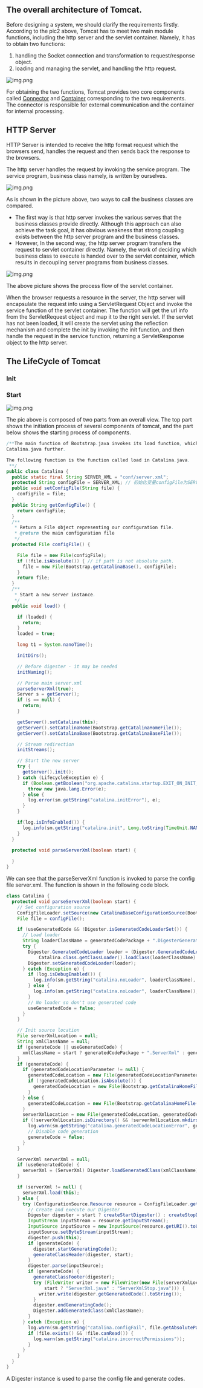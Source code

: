 ## The overall architecture of Tomcat.
Before designing a system, we should clarify the requirements firstly. According to the pic2 above, 
Tomcat has to meet two main module functions, including the http server and the servlet container.
Namely, it has to obtain two functions: 
1. handling the Socket connection and transformation to request/response object.
2. loading and managing the servlet, and handling the http request.

![img.png](../pics/tomcat_architecture.png)

For obtaining the two functions, Tomcat provides two core components called [Connector](./Coyote.md) 
and [Container](./Container.md) corresponding to the two requirements. The connector is responsible 
for external communication and the container for internal processing.

## HTTP Server
HTTP Server is intended to receive the http format request which the browsers send, handles the
request and then sends back the response to the browsers.

The http server handles the request by invoking the service program. The service program, business
class namely, is written by ourselves.

![img.png](../pics/http_server.png)

As is shown in the picture above, two ways to call the business classes are compared.

- The first way is that http server invokes the various serves that the business classes provide
  directly. Although this approach can also achieve the task goal, it has obvious weakness that strong
  coupling exists between the http server program and the business classes.
- However, In the second way, the http server program transfers the request to servlet container
  directly. Namely, the work of deciding which business class to execute is handed over to the servlet
  container, which results in decoupling server programs from business classes.

![img.png](../pics/servlet_handle.png)

The above picture shows the process flow of the servlet container.

When the browser requests a resource in the server, the http server will encapsulate the request info
using a ServletRequest Object and invoke the service function of the servlet container. The function
will get the url info from the ServletRequest object and map it to the right servlet. If the servlet
has not been loaded, it will create the servlet using the reflection mechanism and complete the init
by invoking the init function, and then handle the request in the service function, returning a
ServletResponse object to the http server.

## The LifeCycle of Tomcat

### Init

### Start

![img.png](../pics/run_tomcat_process.png)

The pic above is composed of two parts from an overall view. The top part shows the initiation process 
of several components of tomcat, and the part below shows the starting process of components.

```java
/**The main function of Bootstrap.java invokes its load function, which invokes the load function of 
Catalina.java further.

The following function is the function called load in Catalina.java.
 **/
public class Catalina {
  public static final String SERVER_XML = "conf/server.xml";
  protected String configFile = SERVER_XML; // 初始化变量configFile为SERVER_XML.
  public void setConfigFile(String file) {
    configFile = file;
  }
  public String getConfigFile() {
    return configFile;
  }
  /**
   * Return a File object representing our configuration file.
   * @return the main configuration file
   */
  protected File configFile() {

    File file = new File(configFile);
    if (!file.isAbsolute()) { // if path is not absolute path.
      file = new File(Bootstrap.getCatalinaBase(), configFile);
    }
    return file;
  }
  /**
   * Start a new server instance.
   */
  public void load() {

    if (loaded) {
      return;
    }
    loaded = true;

    long t1 = System.nanoTime();

    initDirs();

    // Before digester - it may be needed
    initNaming();

    // Parse main server.xml
    parseServerXml(true);
    Server s = getServer();
    if (s == null) {
      return;
    }

    getServer().setCatalina(this);
    getServer().setCatalinaHome(Bootstrap.getCatalinaHomeFile());
    getServer().setCatalinaBase(Bootstrap.getCatalinaBaseFile());

    // Stream redirection
    initStreams();

    // Start the new server
    try {
      getServer().init();
    } catch (LifecycleException e) {
      if (Boolean.getBoolean("org.apache.catalina.startup.EXIT_ON_INIT_FAILURE")) {
        throw new java.lang.Error(e);
      } else {
        log.error(sm.getString("catalina.initError"), e);
      }
    }

    if(log.isInfoEnabled()) {
      log.info(sm.getString("catalina.init", Long.toString(TimeUnit.NANOSECONDS.toMillis(System.nanoTime() - t1))));
    }
  }

  protected void parseServerXml(boolean start) {
    
  }
}
```

We can see that the parseServerXml function is invoked to parse the config file server.xml. The 
function is shown in the following code block.
```java
class Catalina {
  protected void parseServerXml(boolean start) {
    // Set configuration source
    ConfigFileLoader.setSource(new CatalinaBaseConfigurationSource(Bootstrap.getCatalinaBaseFile(), getConfigFile()));
    File file = configFile();

    if (useGeneratedCode && !Digester.isGeneratedCodeLoaderSet()) {
      // Load loader
      String loaderClassName = generatedCodePackage + ".DigesterGeneratedCodeLoader";
      try {
        Digester.GeneratedCodeLoader loader = (Digester.GeneratedCodeLoader)
            Catalina.class.getClassLoader().loadClass(loaderClassName).getDeclaredConstructor().newInstance();
        Digester.setGeneratedCodeLoader(loader);
      } catch (Exception e) {
        if (log.isDebugEnabled()) {
          log.info(sm.getString("catalina.noLoader", loaderClassName), e);
        } else {
          log.info(sm.getString("catalina.noLoader", loaderClassName));
        }
        // No loader so don't use generated code
        useGeneratedCode = false;
      }
    }

    // Init source location
    File serverXmlLocation = null;
    String xmlClassName = null;
    if (generateCode || useGeneratedCode) {
      xmlClassName = start ? generatedCodePackage + ".ServerXml" : generatedCodePackage + ".ServerXmlStop";
    }
    if (generateCode) {
      if (generatedCodeLocationParameter != null) {
        generatedCodeLocation = new File(generatedCodeLocationParameter);
        if (!generatedCodeLocation.isAbsolute()) {
          generatedCodeLocation = new File(Bootstrap.getCatalinaHomeFile(), generatedCodeLocationParameter);
        }
      } else {
        generatedCodeLocation = new File(Bootstrap.getCatalinaHomeFile(), "work");
      }
      serverXmlLocation = new File(generatedCodeLocation, generatedCodePackage);
      if (!serverXmlLocation.isDirectory() && !serverXmlLocation.mkdirs()) {
        log.warn(sm.getString("catalina.generatedCodeLocationError", generatedCodeLocation.getAbsolutePath()));
        // Disable code generation
        generateCode = false;
      }
    }

    ServerXml serverXml = null;
    if (useGeneratedCode) {
      serverXml = (ServerXml) Digester.loadGeneratedClass(xmlClassName);
    }

    if (serverXml != null) {
      serverXml.load(this);
    } else {
      try (ConfigurationSource.Resource resource = ConfigFileLoader.getSource().getServerXml()) {
        // Create and execute our Digester
        Digester digester = start ? createStartDigester() : createStopDigester();
        InputStream inputStream = resource.getInputStream();
        InputSource inputSource = new InputSource(resource.getURI().toURL().toString());
        inputSource.setByteStream(inputStream);
        digester.push(this);
        if (generateCode) {
          digester.startGeneratingCode();
          generateClassHeader(digester, start);
        }
        digester.parse(inputSource);
        if (generateCode) {
          generateClassFooter(digester);
          try (FileWriter writer = new FileWriter(new File(serverXmlLocation,
              start ? "ServerXml.java" : "ServerXmlStop.java"))) {
            writer.write(digester.getGeneratedCode().toString());
          }
          digester.endGeneratingCode();
          Digester.addGeneratedClass(xmlClassName);
        }
      } catch (Exception e) {
        log.warn(sm.getString("catalina.configFail", file.getAbsolutePath()), e);
        if (file.exists() && !file.canRead()) {
          log.warn(sm.getString("catalina.incorrectPermissions"));
        }
      }
    }
  }
}
```

A Digester instance is used to parse the config file and generate codes.


